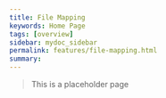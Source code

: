 ```yaml
---
title: File Mapping
keywords: Home Page
tags: [overview]
sidebar: mydoc_sidebar
permalink: features/file-mapping.html
summary:  
---
```


> This is a placeholder page
